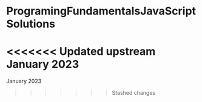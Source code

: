 # ProgramingFundamentalsJavaScriptSolutions
<<<<<<< Updated upstream
January 2023
=======
January 2023
>>>>>>> Stashed changes
